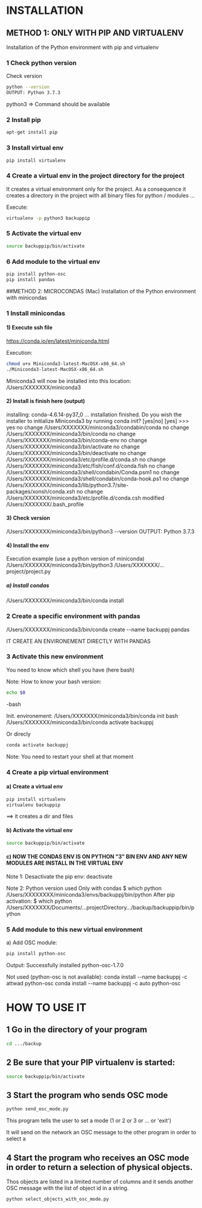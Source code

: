 # INSTALLATION

## METHOD 1: ONLY WITH PIP AND VIRTUALENV
Installation of the Python environment with pip and virtualenv

### 1 Check python version
Check version
```bash
python --version
OUTPUT: Python 3.7.3
```

python3
=> Command should be available

### 2 Install pip
```bash
apt-get install pip
```

### 3 Install virtual env
```bash
pip install virtualenv
```

### 4 Create a virtual env in the project directory for the project

It creates a virtual environment only for the project. As a consequence it creates a directory in the project with all binary files for python / modules ...

Execute:
```bash
virtualenv -p python3 backuppip
```

### 5 Activate the virtual env
```bash
source backuppip/bin/activate
```

### 6 Add module to the virtual env
```bash
pip install python-osc
pip install pandas
```

##METHOD 2: MICROCONDAS (Mac)
Installation of the Python environment with minicondas

### 1 Install minicondas
#### 1) Execute ssh file
https://conda.io/en/latest/miniconda.html

Execution:
```bash
chmod u+x Miniconda3-latest-MacOSX-x86_64.sh
./Miniconda3-latest-MacOSX-x86_64.sh
```

Miniconda3 will now be installed into this location:
/Users/XXXXXXX/miniconda3

#### 2) Install is finish here (output)
installing: conda-4.6.14-py37_0 ...
installation finished.
Do you wish the installer to initialize Miniconda3
by running conda init? [yes|no]
[yes] >>> yes
no change     /Users/XXXXXXX/miniconda3/condabin/conda
no change     /Users/XXXXXXX/miniconda3/bin/conda
no change     /Users/XXXXXXX/miniconda3/bin/conda-env
no change     /Users/XXXXXXX/miniconda3/bin/activate
no change     /Users/XXXXXXX/miniconda3/bin/deactivate
no change     /Users/XXXXXXX/miniconda3/etc/profile.d/conda.sh
no change     /Users/XXXXXXX/miniconda3/etc/fish/conf.d/conda.fish
no change     /Users/XXXXXXX/miniconda3/shell/condabin/Conda.psm1
no change     /Users/XXXXXXX/miniconda3/shell/condabin/conda-hook.ps1
no change     /Users/XXXXXXX/miniconda3/lib/python3.7/site-packages/xonsh/conda.xsh
no change     /Users/XXXXXXX/miniconda3/etc/profile.d/conda.csh
modified      /Users/XXXXXXX/.bash_profile

#### 3) Check version
/Users/XXXXXXX/miniconda3/bin/python3 --version
OUTPUT: Python 3.7.3

#### 4) Install the env
Execution example (use a python version of miniconda)
/Users/XXXXXXX/miniconda3/bin/python3 /Users/XXXXXXX/... project/project.py

##### a) Install condas
/Users/XXXXXXX/miniconda3/bin/conda install

### 2 Create a specific environment with pandas
/Users/XXXXXXX/miniconda3/bin/conda create --name backuppj pandas

IT CREATE AN ENVIRONEMENT DIRECTLY WITH PANDAS

### 3 Activate this new environment
You need to know which shell you have (here bash)

Note: How to know your bash version:
```bash
echo $0
```
-bash

Init. environement:
/Users/XXXXXXX/miniconda3/bin/conda init bash
/Users/XXXXXXX/miniconda3/bin/conda activate backuppj

Or direcly
```bash
conda activate backuppj
```

Note: You need to restart your shell at that moment

### 4 Create a pip virtual environment

#### a) Create a virtual env
```bash
pip install virtualenv
virtualenv backuppip
```

==> it creates a dir and files

#### b) Activate the virtual env
```bash
source backuppip/bin/activate
```

#### c) NOW THE CONDAS ENV IS ON PYTHON "3" BIN ENV AND ANY NEW MODULES ARE INSTALL IN THE VIRTUAL ENV

Note 1: Desactivate the pip env:
deactivate

Note 2: Python version used
Only with condas
$ which python
/Users/XXXXXXXX/miniconda3/envs/backuppj/bin/python
After pip activation:
$ which python
/Users/XXXXXXX/Documents/...projectDirectory.../backup/backuppip/bin/python

### 5 Add module to this new virtual environment
a) Add OSC module:
```bash
pip install python-osc
```

Output:
Successfully installed python-osc-1.7.0

Not used (python-osc is not available):
conda install --name backuppj -c attwad python-osc
conda install --name backuppj -c auto python-osc


# HOW TO USE IT

## 1 Go in the directory of your program
```bash
cd .../backup
```

## 2 Be sure that your PIP virtualenv is started:
```bash
source backuppip/bin/activate
```

## 3 Start the program who sends OSC mode 

```bash
python send_osc_mode.py
```

This program tells the user to set a mode (1 or 2 or 3 or ... or 'exit')

It will send on the network an OSC message to the other program in order to select a 

## 4 Start the program who receives an OSC mode in order to return a selection of physical objects.
Thos objects are listed in a limited number of columns and it sends another OSC message with the list of object id in a string.

```bash
python select_objects_with_osc_mode.py
```